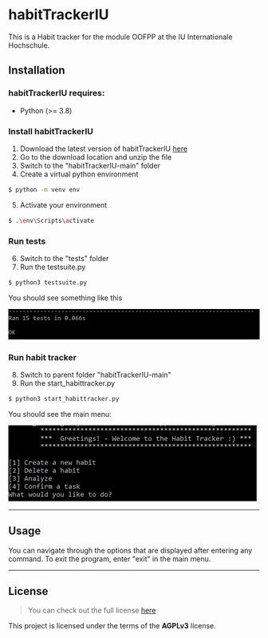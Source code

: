 habitTrackerIU
====================================================================================    
This is a Habit tracker for the module OOFPP at the IU Internationale Hochschule.

## Installation

### habitTrackerIU requires:

- Python (>= 3.8)

### Install habitTrackerIU

1. Download the latest version of habitTrackerIU [here](https://github.com/nasch7kadse/habitTrackerIU/archive/refs/heads/main.zip)
2. Go to the download location and unzip the file
3. Switch to the "habitTrackerIU-main" folder
4. Create a virtual python environment

``` sh
$ python -m venv env
```

5. Activate your environment

``` sh
$ .\env\Scripts\activate
```

### Run tests

6. Switch to the "tests" folder
7. Run the testsuite.py

``` sh
$ python3 testsuite.py
```

You should see something like this

![Command Output](docs/success_test.png)

### Run habit tracker

8. Switch to parent folder "habitTrackerIU-main"
9. Run the start_habittracker.py

``` sh
$ python3 start_habittracker.py
```

You should see the main menu:

![Main menu](docs/success_start.png)

---
## Usage

You can navigate through the options that are displayed after entering any command.
To exit the program, enter "exit" in the main menu.

---

## License
>You can check out the full license [here](https://github.com/equitania/odoo-fast-report-mapper/blob/master/LICENSE.txt)

This project is licensed under the terms of the **AGPLv3** license.